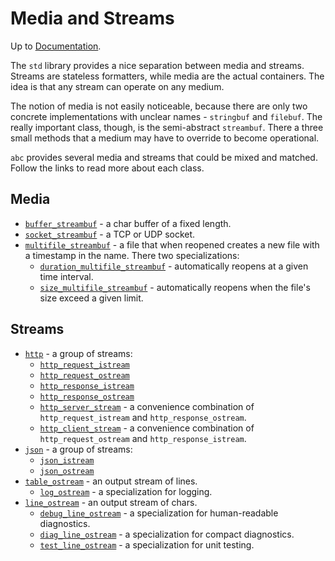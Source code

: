 # Media and Streams

Up to [Documentation](../README.md).

The `std` library provides a nice separation between media and streams.
Streams are stateless formatters, while media are the actual containers.
The idea is that any stream can operate on any medium.

The notion of media is not easily noticeable, because there are only two concrete implementations with unclear names - `stringbuf` and `filebuf`.
The really important class, though, is the semi-abstract `streambuf`.
There a three small methods that a medium may have to override to become operational.

`abc` provides several media and streams that could be mixed and matched.
Follow the links to read more about each class.

## Media
- [`buffer_streambuf`](../ref/buffer_streambuf.md) - a char buffer of a fixed length.
- [`socket_streambuf`](../ref/socket_streambuf.md) - a TCP or UDP socket.
- [`multifile_streambuf`](../ref/multifile_streambuf.md) - a file that when reopened creates a new file with a timestamp in the name. There two specializations:
  - [`duration_multifile_streambuf`](../ref/duration_multifile_streambuf.md) - automatically reopens at a given time interval.
  - [`size_multifile_streambuf`](../ref/size_multifile_streambuf.md) - automatically reopens when the file's size exceed a given limit.

## Streams
- [`http`](../ref/http.md) - a group of streams:
  - [`http_request_istream`](../ref/http.md)
  - [`http_request_ostream`](../ref/http.md)
  - [`http_response_istream`](../ref/http.md)
  - [`http_response_ostream`](../ref/http.md)
  - [`http_server_stream`](../ref/http.md) - a convenience combination of `http_request_istream` and `http_response_ostream`.
  - [`http_client_stream`](../ref/http.md) - a convenience combination of `http_request_ostream` and `http_response_istream`.
- [`json`](../ref/json.md) - a group of streams:
  - [`json_istream`](../ref/json.md)
  - [`json_ostream`](../ref/json.md)
- [`table_ostream`](../ref/table_stream.md) - an output stream of lines.
  - [`log_ostream`](../ref/log.md) - a specialization for logging.
- [`line_ostream`](../ref/line.md) - an output stream of chars.
  - [`debug_line_ostream`](../ref/log.md) - a specialization for human-readable diagnostics.
   - [`diag_line_ostream`](../ref/log.md) - a specialization for compact diagnostics.
  - [`test_line_ostream`](../ref/log.md) - a specialization for unit testing.
